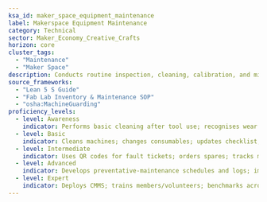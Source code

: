 ```yaml
---
ksa_id: maker_space_equipment_maintenance
label: Makerspace Equipment Maintenance
category: Technical
sector: Maker_Economy_Creative_Crafts
horizon: core
cluster_tags:
  - "Maintenance"
  - "Maker Space"
description: Conducts routine inspection, cleaning, calibration, and minor repairs for shared fabrication tools to ensure uptime and safety.
source_frameworks:
  - "Lean 5 S Guide"
  - "Fab Lab Inventory & Maintenance SOP"
  - "osha:MachineGuarding"
proficiency_levels:
  - level: Awareness
    indicator: Performs basic cleaning after tool use; recognises wear parts; logs run-hours.
  - level: Basic
    indicator: Cleans machines; changes consumables; updates checklist; follows checklists for blade/bit replacement and lubing.
  - level: Intermediate
    indicator: Uses QR codes for fault tickets; orders spares; tracks mean time between failures (MTBF); calibrates 3-D printer axes, laser focus, and CNC zero points.
  - level: Advanced
    indicator: Develops preventative-maintenance schedules and logs; implements statistical maintenance planning; reduces downtime by 20 %.
  - level: Expert
    indicator: Deploys CMMS; trains members/volunteers; benchmarks across network labs; optimizes equipment lifecycle and cost.
---
```


